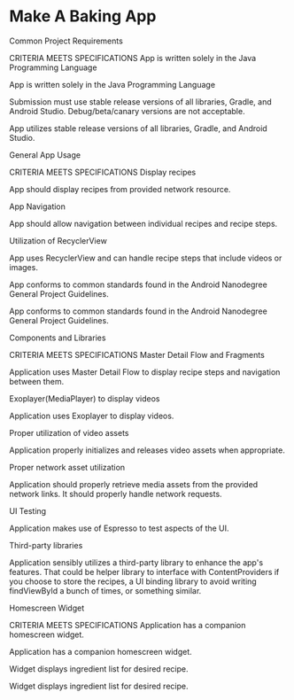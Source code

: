 # Make A Baking App

Common Project Requirements

CRITERIA
MEETS SPECIFICATIONS
App is written solely in the Java Programming Language

App is written solely in the Java Programming Language

Submission must use stable release versions of all libraries, Gradle, and Android Studio. Debug/beta/canary versions are not acceptable.

App utilizes stable release versions of all libraries, Gradle, and Android Studio.

General App Usage

CRITERIA
MEETS SPECIFICATIONS
Display recipes

App should display recipes from provided network resource.

App Navigation

App should allow navigation between individual recipes and recipe steps.

Utilization of RecyclerView

App uses RecyclerView and can handle recipe steps that include videos or images.

App conforms to common standards found in the Android Nanodegree General Project Guidelines.

App conforms to common standards found in the Android Nanodegree General Project Guidelines.

Components and Libraries

CRITERIA
MEETS SPECIFICATIONS
Master Detail Flow and Fragments

Application uses Master Detail Flow to display recipe steps and navigation between them.

Exoplayer(MediaPlayer) to display videos

Application uses Exoplayer to display videos.

Proper utilization of video assets

Application properly initializes and releases video assets when appropriate.

Proper network asset utilization

Application should properly retrieve media assets from the provided network links. It should properly handle network requests.

UI Testing

Application makes use of Espresso to test aspects of the UI.

Third-party libraries

Application sensibly utilizes a third-party library to enhance the app's features. That could be helper library to interface with ContentProviders if you choose to store the recipes, a UI binding library to avoid writing findViewById a bunch of times, or something similar.

Homescreen Widget

CRITERIA
MEETS SPECIFICATIONS
Application has a companion homescreen widget.

Application has a companion homescreen widget.

Widget displays ingredient list for desired recipe.

Widget displays ingredient list for desired recipe.